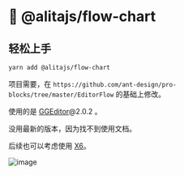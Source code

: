 # 🌟 @alitajs/flow-chart

## 轻松上手

```bash
yarn add @alitajs/flow-chart
```

项目需要，在 `https://github.com/ant-design/pro-blocks/tree/master/EditorFlow` 的基础上修改。

使用的是 [GGEditor](https://github.com/alibaba/GGEditor)@2.0.2 。

没用最新的版本，因为找不到使用文档。

后续也可以考虑使用 [X6](https://github.com/antvis/X6)。

![image](https://user-images.githubusercontent.com/11746742/120453621-ca017980-c3c5-11eb-84be-52da4c79acac.png)
